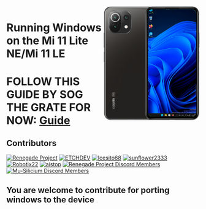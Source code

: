 <img align="right" src="./lisa.png " width="250" alt="Windows 11 Running On a Mi 11 Lite NE">

# Running Windows on the Mi 11 Lite NE/Mi 11 LE


# FOLLOW THIS GUIDE BY SOG THE GRATE FOR NOW: [Guide](https://github.com/n00b69/woa-lisa)

<!---
## Choose you language

- [English](language/english.md)

(Most Language pages are worked upon)
<!---

- [Español](language/español.md)

- [简体中文](language/简体中文.md)

- [Русский](language/русский.md)

- [Polski](language/polski.md)
-->
## Contributors

[<img alt="Renegade Project" src="https://images.weserv.nl/?url=https://avatars.githubusercontent.com/u/63859504?s=200&v=4&w=45&fit=cover&mask=circle&maxage=7d" />](https://github.com/edk2-porting)
[<img alt="ETCHDEV" src="https://images.weserv.nl/?url=https://avatars.githubusercontent.com/u/62027777?v=4&w=45&fit=cover&mask=circle&maxage=7d" />](https://github.com/ETCHDEV)
[<img alt="Icesito68" src="https://images.weserv.nl/?url=https://avatars.githubusercontent.com/u/113939920?v=4&w=45&fit=cover&mask=circle&maxage=7d" />](https://github.com/Icesito68)
[<img alt="sunflower2333" src="https://images.weserv.nl/?url=https://avatars.githubusercontent.com/u/54024877?v=4&w=45&fit=cover&mask=circle&maxage=7d" />](https://github.com/sunflower2333)
[<img alt="Robotix22" src="https://images.weserv.nl/?url=https://avatars.githubusercontent.com/u/98209628?v=4&w=45&fit=cover&mask=circle&maxage=7d" />](https://github.com/Robotix22)
[<img alt="aistop" src="https://images.weserv.nl/?url=https://avatars.githubusercontent.com/u/106827114?v=4&w=45&fit=cover&mask=circle&maxage=7d" />](https://github.com/AistopGit)
[<img alt="Renegade Project Discord Members" src="https://images.weserv.nl/?url=https://cdn.discordapp.com/icons/736563593058713690/68f67bfddf4390b11effc99917b16338.webp?size=256&w=45&fit=cover&mask=circle&maxage=7d" />](https://discord.gg/XXBWfag)
[<img alt="Mu-Silicium Discord Members" src="https://images.weserv.nl/?url=https://cdn.discordapp.com/icons/998225064984059904/ae573999157456b2c6d5b44771502935.webp?size=240&w=45&fit=cover&mask=circle&maxage=7d" />](https://discord.gg/Dx2QgMx7Sv)

## You are welcome to contribute for porting windows to the device
